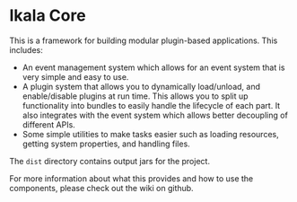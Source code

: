 Ikala Core
=====

This is a framework for building modular plugin-based applications. This includes:

* An event management system which allows for an event system that is very simple and easy to use. 
* A plugin system that allows you to dynamically load/unload, and enable/disable plugins at run time. This allows you to split up functionality into bundles to easily handle the lifecycle of each part. It also integrates with the event system which allows better decoupling of different APIs.
* Some simple utilities to make tasks easier such as loading resources, getting system properties, and handling files.

The `dist` directory contains output jars for the project.

For more information about what this provides and how to use the components, please check out the wiki on github.
